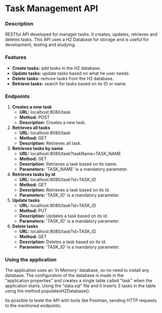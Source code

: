 <h1>Task Management API</h1>

<h3>Description</h3>
<p>RESTful API developed for manager tasks. It creates, updates, retrieves and deletes tasks.
This API uses a H2 Database for storage and is useful for development, testing and studying.</p>

<h3>Features</h3>
<ul>
    <li><b>Create tasks:</b> add tasks in the H2 database.</li>
    <li><b>Update tasks:</b> update tasks based on what he user needs.</li>
    <li><b>Delete tasks:</b> remove tasks from the H2 database.</li>
    <li><b>Retrieve tasks:</b> search for tasks based on its ID or name.</li>
</ul>

<h3>Endpoints</h3>
<ol>
    <li><b>Creates a new task</b>
        <ul>
	    <li><b>URL:</b> localhost:8080/task</li>
	    <li><b>Method:</b> POST</li>
	    <li><b>Description:</b> Creates a new task.</li>
	</ul>
    </li>
    <li><b>Retrieves all tasks</b>
        <ul>
	    <li><b>URL:</b> localhost:8080/task</li>
	    <li><b>Method:</b> GET</li>
	    <li><b>Description:</b> Retrieves all task.</li>
	</ul>
    </li>
    <li><b>Retrieves tasks by name</b>
        <ul>
	    <li><b>URL:</b> localhost:8080/task?taskName=TASK_NAME</li>
	    <li><b>Method:</b> GET</li>
	    <li><b>Description:</b> Retrieves a task based on its name.</li>
	    <li><b>Parameters:</b> 'TASK_NAME' is a mandatory parameter.</li>
	</ul>
    </li>
    <li><b>Retrieves tasks by id</b>
        <ul>
	    <li><b>URL:</b> localhost:8080/task?id=TASK_ID</li>
	    <li><b>Method:</b> GET</li>
	    <li><b>Description:</b> Retrieves a task based on its id.</li>
	    <li><b>Parameters:</b> 'TASK_ID' is a mandatory parameter.</li>
	</ul>
    </li>
    <li><b>Update tasks</b>
        <ul>
	    <li><b>URL:</b> localhost:8080/task?id=TASK_ID</li>
	    <li><b>Method:</b> PUT</li>
	    <li><b>Description:</b> Updates a task based on its id.</li>
	    <li><b>Parameters:</b> 'TASK_ID' is a mandatory parameter.</li>
	</ul>
    </li>
    <li><b>Delete tasks</b>
        <ul>
	    <li><b>URL:</b> localhost:8080/task?id=TASK_ID</li>
	    <li><b>Method:</b> GET</li>
	    <li><b>Description:</b> Deletes a task based on its id.</li>
	    <li><b>Parameters:</b> 'TASK_ID' is a mandatory parameter.</li>
	</ul>
    </li>
</ol>

<h3>Using the application</h3>
<p>The application uses an 'In Memory' database, so no need to install any database. The configuration of the database is made in the "application.properties" and creates a single table called "task" when the application starts. Using the "data.sql" file and it inserts 3 tasks in the table using the method populatesH2Database().

Its possible to teste the API with tools like Postman, sending HTTP requests to the mentioned endpoints.</p>
